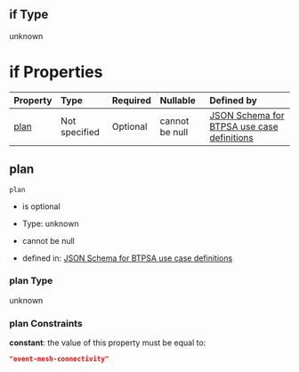 ## if Type

unknown

# if Properties

| Property      | Type          | Required | Nullable       | Defined by                                                                                                                                                                                                                                  |
| :------------ | :------------ | :------- | :------------- | :------------------------------------------------------------------------------------------------------------------------------------------------------------------------------------------------------------------------------------------ |
| [plan](#plan) | Not specified | Optional | cannot be null | [JSON Schema for BTPSA use case definitions](btpsa-usecase-properties-services-items-allof-1-then-allof-37-then-allof-1-if-properties-plan.md "undefined#/properties/services/items/allOf/1/then/allOf/37/then/allOf/1/if/properties/plan") |

## plan



`plan`

*   is optional

*   Type: unknown

*   cannot be null

*   defined in: [JSON Schema for BTPSA use case definitions](btpsa-usecase-properties-services-items-allof-1-then-allof-37-then-allof-1-if-properties-plan.md "undefined#/properties/services/items/allOf/1/then/allOf/37/then/allOf/1/if/properties/plan")

### plan Type

unknown

### plan Constraints

**constant**: the value of this property must be equal to:

```json
"event-mesh-connectivity"
```
